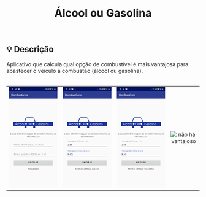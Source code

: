 <div align = "center">
    <h1> Álcool ou Gasolina </h1>
</div>
<br>

<div>
<h2> 💡 Descrição </h2>
Aplicativo que calcula qual opção de combustível é mais vantajosa para abastecer o veículo 
a combustão (álcool ou gasolina).
</div>
<br>

| | | | |
|:-------------------------:|:-------------------------:|:-------------------------:|:-------------------------:|
|<img width="1604" alt="tela inicial" src="./screenshots/fuel1.jpeg"> | <img width="1604" alt="álcool é mais vantajoso" src="./screenshots/fuel2.jpeg">|<img width="1604" alt="gasolina é mais vantajoso" src="./screenshots/fuel3.jpeg">|<img width="1604" alt="não há vantajoso" src="./screenshots/fuel4.jpeg"> |
<br>

